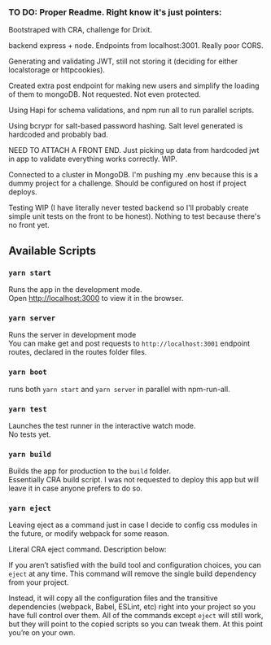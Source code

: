 
### TO DO: Proper Readme. Right know it's just pointers:

Bootstraped with CRA, challenge for Drixit.

backend express + node. Endpoints from localhost:3001. Really poor CORS.

Generating and validating JWT, still not storing it (deciding for either localstorage or httpcookies).

Created extra post endpoint for making new users and simplify the loading of them to mongoDB. Not requested. Not even protected.

Using Hapi for schema validations, and npm run all to run parallel scripts.

Using bcrypr for salt-based password hashing. Salt level generated is hardcoded and probably bad.

NEED TO ATTACH A FRONT END. Just picking up data from hardcoded jwt in app to validate everything works correctly. WIP.

Connected to a cluster in MongoDB. I'm pushing my .env because this is a dummy project for a challenge. Should be configured on host if project deploys.

Testing WIP (I have literally never tested backend so I'll probably create simple unit tests on the front to be honest). Nothing to test because there's no front yet.

## Available Scripts

### `yarn start`

Runs the app in the development mode.<br />
Open [http://localhost:3000](http://localhost:3000) to view it in the browser.

### `yarn server`

Runs the server in development mode <br />
You can make get and post requests to `http://localhost:3001` endpoint routes, declared in the routes folder files.

### `yarn boot`

runs both `yarn start` and `yarn server` in parallel with npm-run-all.

### `yarn test`

Launches the test runner in the interactive watch mode.<br />
No tests yet.

### `yarn build`

Builds the app for production to the `build` folder.<br />
Essentially CRA build script. I was not requested to deploy this app but will leave it in case anyone prefers to do so.

### `yarn eject`

Leaving eject as a command just in case I decide to config css modules in the future, or modify webpack for some reason.

Literal CRA eject command. Description below:

If you aren’t satisfied with the build tool and configuration choices, you can `eject` at any time. This command will remove the single build dependency from your project.

Instead, it will copy all the configuration files and the transitive dependencies (webpack, Babel, ESLint, etc) right into your project so you have full control over them. All of the commands except `eject` will still work, but they will point to the copied scripts so you can tweak them. At this point you’re on your own.